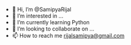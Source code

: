 - 👋 Hi, I’m @SamipyaRijal
- 👀 I’m interested in ...
- 🌱 I’m currently learning Python
- 💞️ I’m looking to collaborate on ...
- 📫 How to reach me rijalsamipya@gmail.com

<!---
SamipyaRijal/SamipyaRijal is a ✨ special ✨ repository because its `README.md` (this file) appears on your GitHub profile.
You can click the Preview link to take a look at your changes.
--->
